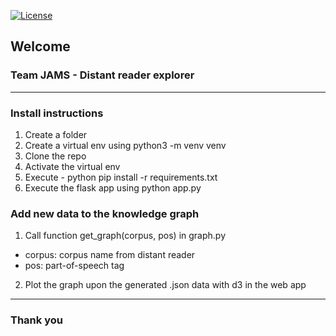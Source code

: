 [![License](https://img.shields.io/badge/License-Apache%202.0-blue.svg)](https://opensource.org/licenses/Apache-2.0)

## Welcome

### Team JAMS - Distant reader explorer
<hr>

### Install instructions
1. Create a folder
2. Create a virtual env using python3 -m venv venv
3. Clone the repo
4. Activate the virtual env
5. Execute - python pip install -r requirements.txt
6. Execute the flask app using python app.py

### Add new data to the knowledge graph
1. Call function get_graph(corpus, pos) in graph.py
  - corpus: corpus name from distant reader
  - pos: part-of-speech tag
2. Plot the graph upon the generated .json data with d3 in the web app

<hr>

### Thank you
